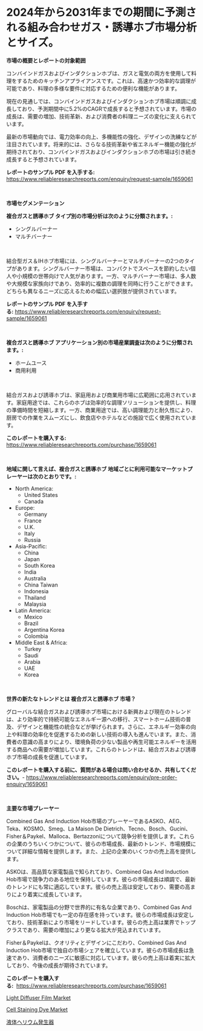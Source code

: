 <p><h1>2024年から2031年までの期間に予測される組み合わせガス・誘導ホブ市場分析とサイズ。</h1></p><p><strong>市場の概要とレポートの対象範囲</strong></p>
<p><p>コンバインドガスおよびインダクションホブは、ガスと電気の両方を使用して料理をするためのキッチンアプライアンスです。これは、高速かつ効率的な調理が可能であり、料理の多様な要件に対応するための便利な機能があります。</p><p>現在の見通しでは、コンバインドガスおよびインダクションホブ市場は順調に成長しており、予測期間中に5.2%のCAGRで成長すると予想されています。市場の成長は、需要の増加、技術革新、および消費者の料理ニーズの変化に支えられています。</p><p>最新の市場動向では、電力効率の向上、多機能性の強化、デザインの洗練などが注目されています。将来的には、さらなる技術革新や省エネルギー機能の強化が期待されており、コンバインドガスおよびインダクションホブの市場は引き続き成長すると予想されています。</p></p>
<p><strong>レポートのサンプル PDF を入手する:</strong> <a href="https://www.reliableresearchreports.com/enquiry/request-sample/1659061">https://www.reliableresearchreports.com/enquiry/request-sample/1659061</a></p>
<p>&nbsp;</p>
<p><strong>市場セグメンテーション</strong></p>
<p><strong>複合ガスと誘導ホブ タイプ別の市場分析は次のように分類されます。:</strong></p>
<p><ul><li>シングルバーナー</li><li>マルチバーナー</li></ul></p>
<p>&nbsp;</p>
<p><p>結合型ガス＆IHホブ市場には、シングルバーナーとマルチバーナーの2つのタイプがあります。シングルバーナー市場は、コンパクトでスペースを節約したい個人や小規模の世帯向けで人気があります。一方、マルチバーナー市場は、多人数や大規模な家族向けであり、効率的に複数の調理を同時に行うことができます。どちらも異なるニーズに応えるための幅広い選択肢が提供されています。</p></p>
<p><strong>レポートのサンプル PDF を入手する:</strong>&nbsp;<a href="https://www.reliableresearchreports.com/enquiry/request-sample/1659061">https://www.reliableresearchreports.com/enquiry/request-sample/1659061</a></p>
<p>&nbsp;</p>
<p><strong> 複合ガスと誘導ホブ アプリケーション別の市場産業調査は次のように分類されます。:</strong></p>
<p><ul><li>ホームユース</li><li>商用利用</li></ul></p>
<p>&nbsp;</p>
<p><p>結合ガスおよび誘導ホブは、家庭用および商業用市場に広範囲に応用されています。家庭用途では、これらのホブは効率的な調理ソリューションを提供し、料理の準備時間を短縮します。一方、商業用途では、高い調理能力と耐久性により、厨房での作業をスムーズにし、飲食店やホテルなどの施設で広く使用されています。</p></p>
<p><strong>このレポートを購入する:</strong>&nbsp; <a href="https://www.reliableresearchreports.com/purchase/1659061">https://www.reliableresearchreports.com/purchase/1659061</a></p>
<p>&nbsp;</p>
<p><strong>地域に関して言えば、複合ガスと誘導ホブ 地域ごとに利用可能なマーケットプレーヤーは次のとおりです。:</strong></p>
<p><ul>
    <li>
        North America:
        <ul>
            <li>United States</li>
            <li>Canada</li>
        </ul>
    </li>
    <li>
        Europe:
        <ul>
            <li>Germany</li>
            <li>France</li>
            <li>U.K.</li>
            <li>Italy</li>
            <li>Russia</li>
        </ul>
    </li>
    <li>
        Asia-Pacific:
        <ul>
            <li>China</li>
            <li>Japan</li>
            <li>South Korea</li>
            <li>India</li>
            <li>Australia</li>
            <li>China Taiwan</li>
            <li>Indonesia</li>
            <li>Thailand</li>
            <li>Malaysia</li>
        </ul>
    </li>
    <li>
        Latin America:
        <ul>
            <li>Mexico</li>
            <li>Brazil</li>
            <li>Argentina Korea</li>
            <li>Colombia</li>
        </ul>
    </li>
    <li>
        Middle East & Africa:
        <ul>
            <li>Turkey</li>
            <li>Saudi</li>
            <li>Arabia</li>
            <li>UAE</li>
            <li>Korea</li>
        </ul>
    </li>
    </ul></p>
<p>&nbsp;</p>
<p><strong>世界の新たなトレンドとは 複合ガスと誘導ホブ 市場？</strong></p>
<p><p>グローバルな結合ガスおよび誘導ホブ市場における新興および現在のトレンドは、より効率的で持続可能なエネルギー源への移行、スマートホーム技術の普及、デザインと機能性の統合などが挙げられます。さらに、エネルギー効率の向上や料理の効率化を促進するための新しい技術の導入も進んでいます。また、消費者の意識の高まりにより、環境負荷の少ない製品や再生可能エネルギーを活用する商品への需要が増加しています。これらのトレンドは、結合ガスおよび誘導ホブ市場の成長を促進しています。</p></p>
<p><strong>このレポートを購入する前に、質問がある場合は問い合わせるか、共有してください。</strong>- <a href="https://www.reliableresearchreports.com/enquiry/pre-order-enquiry/1659061">https://www.reliableresearchreports.com/enquiry/pre-order-enquiry/1659061</a></p>
<p>&nbsp;</p>
<p><strong>主要な市場プレーヤー</strong></p>
<p><p>Combined Gas And Induction Hob市場のプレーヤーであるASKO、AEG、Teka、KOSMO、Smeg、La Maison De Dietrich、Tecno、Bosch、Gucini、Fisher＆Paykel、Malloca、Bertazzoniについて競争分析を提供します。これらの企業のうちいくつかについて、彼らの市場成長、最新のトレンド、市場規模について詳細な情報を提供します。また、上記の企業のいくつかの売上高を提供します。</p><p>ASKOは、高品質な家電製品で知られており、Combined Gas And Induction Hob市場で競争力のある地位を保持しています。彼らの市場成長は順調で、最新のトレンドにも常に適応しています。彼らの売上高は安定しており、需要の高まりにより着実に成長しています。</p><p>Boschは、家電製品の分野で世界的に有名な企業であり、Combined Gas And Induction Hob市場でも一定の存在感を持っています。彼らの市場成長は安定しており、技術革新により市場をリードしています。彼らの売上高は業界でトップクラスであり、需要の増加により更なる拡大が見込まれています。</p><p>Fisher＆Paykelは、クオリティとデザインにこだわり、Combined Gas And Induction Hob市場で独自の市場シェアを確立しています。彼らの市場成長は急速であり、消費者のニーズに敏感に対応しています。彼らの売上高は着実に拡大しており、今後の成長が期待されています。</p></p>
<p><strong>このレポートを購入する:</strong>&nbsp;&nbsp;<a href="https://www.reliableresearchreports.com/purchase/1659061">https://www.reliableresearchreports.com/purchase/1659061</a></p>
<p><p><a href="https://crocus-run-b5a.notion.site/Light-Diffuser-Film-Market-Provides-Detailed-Segmentation-of-this-Market-based-on-Type-Application--8b667531ac764686bce4ca5ce1bc79f7">Light Diffuser Film Market</a></p><p><a href="https://metal-farmhouse-e95.notion.site/Cell-Staining-Dye-Market-Size-Growth-Outlook-from-2024-to-2031-projecting-at-Market-s-Trends-Analy-b5af6eb532844571b579a9a4efbf21a8">Cell Staining Dye Market</a></p><p><a href="https://medium.com/@amarart56456/%E6%B6%B2%E4%BD%93%E3%83%98%E3%83%AA%E3%82%A6%E3%83%A0%E7%99%BA%E7%94%9F%E5%99%A8%E5%B8%82%E5%A0%B4-%E5%B8%82%E5%A0%B4cagr-%E5%B8%82%E5%A0%B4%E5%8B%95%E5%90%91-%E3%81%8A%E3%82%88%E3%81%B3%E6%88%90%E9%95%B7%E6%88%A6%E7%95%A5%E3%81%B8%E3%81%AE%E6%B4%9E%E5%AF%9F-98dd3af27f75">液体ヘリウム発生器</a></p></p>
